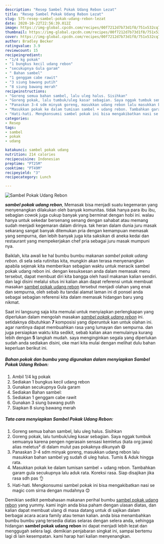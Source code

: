 ```yaml
---
description: "Resep Sambel Pokak Udang Rebon Lezat"
title: "Resep Sambel Pokak Udang Rebon Lezat"
slug: 575-resep-sambel-pokak-udang-rebon-lezat
date: 2020-10-22T22:56:39.012Z
image: https://img-global.cpcdn.com/recipes/00f7212d7b73d1f8/751x532cq70/sambel-pokak-udang-rebon-foto-resep-utama.jpg
thumbnail: https://img-global.cpcdn.com/recipes/00f7212d7b73d1f8/751x532cq70/sambel-pokak-udang-rebon-foto-resep-utama.jpg
cover: https://img-global.cpcdn.com/recipes/00f7212d7b73d1f8/751x532cq70/sambel-pokak-udang-rebon-foto-resep-utama.jpg
author: Bradley Becker
ratingvalue: 3.9
reviewcount: 15
recipeingredient:
- "1/4 kg pokak"
- "1 bungkus kecil udang rebon"
- "secukupnya Gula garam"
- " Bahan sambel"
- "1 genggam cabe rawit"
- "3 siung bawang putih"
- "8 siung bawang merah"
recipeinstructions:
- "Goreng semua bahan sambel, lalu uleg halus. Sisihkan"
- "Goreng pokak, lalu tumbuk/uleg kasar sebagian. Saya nggak tumbuk semuanya karena pengen ngerasain sensasi kemletus (kata org jawa) alias meletus² di dalam mulut pas pokaknya dikunyah 😄"
- "Panaskan 3-4 sdm minyak goreng, masukkan udang rebon lalu masukkan bahan sambel yg sudah di uleg halus. Tumis &amp; Aduk hingga rata."
- "Masukkan pokak ke dalam tumisan sambel + udang rebon. Tambahkan garam gula secukupnya lalu aduk rata. Koreksi rasa. Siap disajikan jika rasa sdh pas 👌"
- "Hati-hati. Mengkonsumsi sambel pokak ini bisa mengakibatkan nasi se magic com sirna dengan mudahnya 😊"
categories:
- Resep
tags:
- sambel
- pokak
- udang

katakunci: sambel pokak udang 
nutrition: 214 calories
recipecuisine: Indonesian
preptime: "PT25M"
cooktime: "PT49M"
recipeyield: "3"
recipecategory: Lunch

---
```



![Sambel Pokak Udang Rebon](https://img-global.cpcdn.com/recipes/00f7212d7b73d1f8/751x532cq70/sambel-pokak-udang-rebon-foto-resep-utama.jpg)

<b><i>sambel pokak udang rebon</i></b>, Memasak bisa menjadi suatu kegemaran yang menyenangkan dilakukan oleh banyak komunitas. tidak hanya para ibu ibu, sebagian cowok juga cukup banyak yang berminat dengan hobi ini. walau hanya untuk sekedar bersenang senang dengan sahabat atau memang sudah menjadi kegemaran dalam dirinya. tak heran dalam dunia juru masak sekarang sangat banyak ditemukan pria dengan kemampuan memasak yang sempurna, dan lebih banyak juga kita saksikan di aneka kedai dan restaurant yang mempekerjakan chef pria sebagai juru masak mumpuni nya.

Baiklah, kita awali ke hal bumbu bumbu makanan <i>sambel pokak udang rebon</i>. di sela sela rutinitas kita, mungkin akan terasa menyenangkan apabila sejenak kita memberikan sebagian waktu untuk meracik sambel pokak udang rebon ini. dengan kesuksesan anda dalam memasak menu tersebut, dapat membuat diri kita bangga oleh hasil makanan kalian sendiri. dan lagi disini melalui situs ini kalian akan dapat referensi untuk membuat masakan <u>sambel pokak udang rebon</u> tersebut menjadi olahan yang enak dan sempurna, oleh sebab itu tandai alamat laman ini di ponsel anda sebagai sebagian referensi kita dalam memasak hidangan baru yang nikmat.




Saat ini langsung saja kita memulai untuk menyiapkan perlengkapan yang diperlukan dalam mengolah masakan <u><i>sambel pokak udang rebon</i></u> ini. setidaknya dibutuhkan <b>7</b> komposisi yang diperuntuk kan untuk olahan ini. agar nantinya dapat membuahkan rasa yang lumayan dan sempurna. dan juga persiapkan waktu kita sedikit, sebab kalian akan memulainya kurang lebih dengan <b>5</b> langkah mudah. saya menginginkan segala yang diperlukan sudah anda sediakan disini, oke mari kita mulai dengan melihat dulu bahan keperluan berikut ini.

<!--inarticleads1-->

##### Bahan pokok dan bumbu yang digunakan dalam menyiapkan Sambel Pokak Udang Rebon:

1. Ambil 1/4 kg pokak
1. Sediakan 1 bungkus kecil udang rebon
1. Gunakan secukupnya Gula garam
1. Sediakan  Bahan sambel:
1. Sediakan 1 genggam cabe rawit
1. Gunakan 3 siung bawang putih
1. Siapkan 8 siung bawang merah




<!--inarticleads2-->

##### Tata cara menyiapkan Sambel Pokak Udang Rebon:

1. Goreng semua bahan sambel, lalu uleg halus. Sisihkan
1. Goreng pokak, lalu tumbuk/uleg kasar sebagian. Saya nggak tumbuk semuanya karena pengen ngerasain sensasi kemletus (kata org jawa) alias meletus² di dalam mulut pas pokaknya dikunyah 😄
1. Panaskan 3-4 sdm minyak goreng, masukkan udang rebon lalu masukkan bahan sambel yg sudah di uleg halus. Tumis &amp; Aduk hingga rata.
1. Masukkan pokak ke dalam tumisan sambel + udang rebon. Tambahkan garam gula secukupnya lalu aduk rata. Koreksi rasa. Siap disajikan jika rasa sdh pas 👌
1. Hati-hati. Mengkonsumsi sambel pokak ini bisa mengakibatkan nasi se magic com sirna dengan mudahnya 😊




Demikian sedikit pembahasan makanan perihal bumbu <u>sambel pokak udang rebon</u> yang yummy. kami ingin anda bisa paham dengan ulasan diatas, dan kalian dapat membuat ulang di masa datang untuk di sajikan dalam berbagai acara acara family atau teman kalian. anda bisa menambahkan bumbu bumbu yang tersedia diatas selaras dengan selera anda, sehingga hidangan <b>sambel pokak udang rebon</b> ini dapat menjadi lebih lezat dan menggugah selera lagi. demikian penjabaran singkat ini, sampai bertemu lagi di lain kesempatan. kami harap hari kalian menyenangkan.
